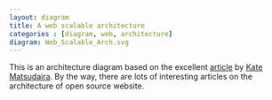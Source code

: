 ```yaml
---
layout: diagram
title: A web scalable architecture
categories : [diagram, web, architecture]
diagram: Web_Scalable_Arch.svg
---
```


This is an architecture diagram based on the excellent [article][1] by [Kate Matsudaira][2].
By the way, there are lots of interesting articles on the architecture of open source
website.

[1]: http://www.aosabook.org/en/distsys.html
[2]: http://katemats.com/

